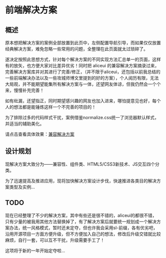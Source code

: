 # 前端解决方案 #

## 概述 ##

原本想把解决方案的案例全部放置到此页中，左侧配置导航引导，而如果仅仅放置经典解决方案，难免忽略一些常用的问题，全整理在此页面就太过琐碎了。

遂决定按照此思想方式，针对每个解决方案的不同实现方法汇总单一的页面，这样有的放矢，也方便大家对比差异优劣！同时把 aliceui 的兼容解决方案摘录过来，完善解决方案库并对其进行了完善/修正，（并不限于aliceui，还包括以前我总结的一些前端解决办法以及一些攻城师博文里提到的好的方案），个人阅历有限，无法大局观，并不能期望能集所有解决方案与一体，还望网友体谅，但我仍然会一个个来，慢慢补充完善！

如有纰漏，还望指正，同时期望感兴趣的网友也加入进来，哪怕提意见也好，每个人的想法都是能锤炼这样一个不完善的项目的！

为了排除过多的代码样式干扰，案例借鉴normalize.css统一了浏览器默认样式，并适当的辅助美化。

请点击查看具体效果：[兼容解决方案](http://www.tcreator.info/cnbootstrap/cndocs/solutions.php)

## 设计规划 ##

现解决方案大致分为——兼容性、组件类、HTML5/CSS3新技术、JS交互四个分类。

为了迅速提高及推进应用，现将加快解决方案设计步伐，快速推进各类目的解决方案类型及实例...


## TODO ##

现在已经整理了不少的解决方案，其中有些还是很不错的，aliceui的都很不错，只有少量的被我用其他方法替换掉了，有了解决方案后就要统一规划成一个解决方案办法，统一风格模式，暂时还未定夺，但也许我会采用sl-前缀，各有优劣吧，沿用开源项目一方面方便升级，但不方便加入自己的想法，修改后升级交错就比较麻烦，自行一套，可以互不干扰，升级需要手工了！

这项将于新的一年开始定夺啦...